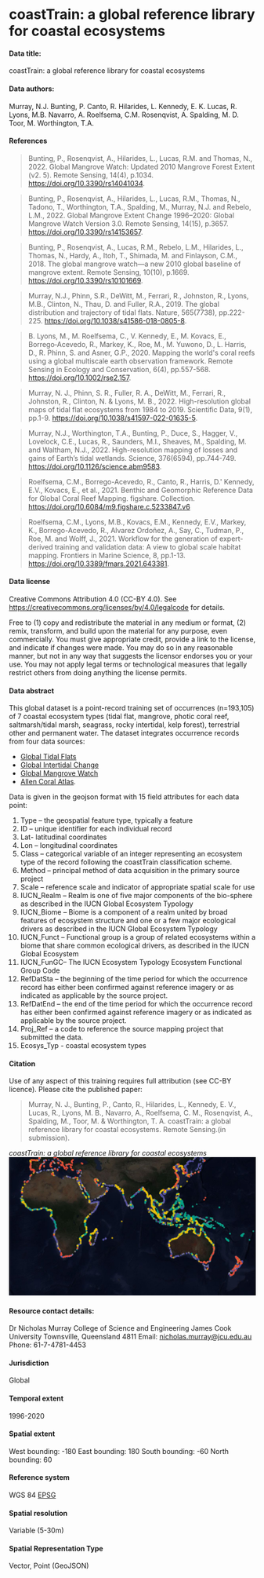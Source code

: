 # coastTrain: a global reference library for coastal ecosystems

#### Data title: 
coastTrain: a global reference library for coastal ecosystems

#### Data authors:
Murray, N.J.
Bunting, P.
Canto, R.
Hilarides, L.
Kennedy, E. K.
Lucas, R.
Lyons, M.B.
Navarro, A.
Roelfsema, C.M.
Rosenqvist, A.
Spalding, M. D.
Toor, M.
Worthington, T.A.

#### References

> Bunting, P., Rosenqvist, A., Hilarides, L., Lucas, R.M. and Thomas, N., 2022. Global Mangrove Watch: Updated 2010 Mangrove Forest Extent (v2. 5). Remote Sensing, 14(4), p.1034. https://doi.org/10.3390/rs14041034.

> Bunting, P., Rosenqvist, A., Hilarides, L., Lucas, R.M., Thomas, N., Tadono, T., Worthington, T.A., Spalding, M., Murray, N.J. and Rebelo, L.M., 2022. Global Mangrove Extent Change 1996–2020: Global Mangrove Watch Version 3.0. Remote Sensing, 14(15), p.3657. https://doi.org/10.3390/rs14153657.

> Bunting, P., Rosenqvist, A., Lucas, R.M., Rebelo, L.M., Hilarides, L., Thomas, N., Hardy, A., Itoh, T., Shimada, M. and Finlayson, C.M., 2018. The global mangrove watch—a new 2010 global baseline of mangrove extent. Remote Sensing, 10(10), p.1669. https://doi.org/10.3390/rs10101669.

> Murray, N.J., Phinn, S.R., DeWitt, M., Ferrari, R., Johnston, R., Lyons, M.B., Clinton, N., Thau, D. and Fuller, R.A., 2019. The global distribution and trajectory of tidal flats. Nature, 565(7738), pp.222-225. https://doi.org/10.1038/s41586-018-0805-8. 

> B. Lyons, M., M. Roelfsema, C., V. Kennedy, E., M. Kovacs, E., Borrego‐Acevedo, R., Markey, K., Roe, M., M. Yuwono, D., L. Harris, D., R. Phinn, S. and Asner, G.P., 2020. Mapping the world's coral reefs using a global multiscale earth observation framework. Remote Sensing in Ecology and Conservation, 6(4), pp.557-568. https://doi.org/10.1002/rse2.157.

> Murray, N. J., Phinn, S. R., Fuller, R. A., DeWitt, M., Ferrari, R., Johnston, R., Clinton, N. & Lyons, M. B., 2022. High-resolution global maps of tidal flat ecosystems from 1984 to 2019. Scientific Data, 9(1), pp.1-9. https://doi.org/10.1038/s41597-022-01635-5.

> Murray, N.J., Worthington, T.A., Bunting, P., Duce, S., Hagger, V., Lovelock, C.E., Lucas, R., Saunders, M.I., Sheaves, M., Spalding, M. and Waltham, N.J., 2022. High-resolution mapping of losses and gains of Earth’s tidal wetlands. Science, 376(6594), pp.744-749. https://doi.org/10.1126/science.abm9583.

> Roelfsema, C.M., Borrego-Acevedo, R., Canto, R., Harris, D.' Kennedy, E.V., Kovacs, E., et al., 2021.  Benthic and Geomorphic Reference Data for Global Coral Reef Mapping. figshare. Collection. https://doi.org/10.6084/m9.figshare.c.5233847.v6 

> Roelfsema, C.M., Lyons, M.B., Kovacs, E.M., Kennedy, E.V., Markey, K., Borrego-Acevedo, R., Alvarez Ordoñez, A., Say, C., Tudman, P., Roe, M. and Wolff, J., 2021. Workflow for the generation of expert-derived training and validation data: A view to global scale habitat mapping. Frontiers in Marine Science, 8, pp.1-13. https://doi.org/10.3389/fmars.2021.643381.




#### Data license
Creative Commons Attribution 4.0 (CC-BY 4.0).  See https://creativecommons.org/licenses/by/4.0/legalcode for details.

Free to (1) copy and redistribute the material in any medium or format, (2) remix, transform, and build upon the material for any purpose, even commercially. You must give appropriate credit, provide a link to the license, and indicate if changes were made. You may do so in any reasonable manner, but not in any way that suggests the licensor endorses you or your use. You may not apply legal terms or technological measures that legally restrict others from doing anything the license permits. 

#### Data abstract
This global dataset is a point-record training set  of  occurrences (n=193,105) of 7 coastal ecosystem types (tidal flat, mangrove, photic coral reef, saltmarsh/tidal marsh, seagrass, rocky intertidal, kelp forest), terrestrial other and permanent water. The dataset integrates occurrence records from four data sources:

- [Global Tidal Flats](http://intertidal.app)
- [Global Intertidal Change](https://globalintertidalchange.org)
- [Global Mangrove Watch](https://www.globalmangrovewatch.org/)
- [Allen Coral Atlas](https://allencoralatlas.org/). 

Data is given in the geojson format with 15 field attributes for each data point:
1.	Type – the geospatial feature type, typically a feature
2.	ID – unique identifier for each individual record
3.	Lat- latitudinal coordinates
4.	Lon – longitudinal coordinates
5.	Class – categorical variable of an integer representing an ecosystem type of the record following the coastTrain classification scheme.
6.	Method – principal method of data acquisition in the primary source project
7.	Scale – reference scale and indicator of appropriate spatial scale for use
8.	IUCN_Realm – Realm is one of five major components of the bio-sphere as described in the IUCN Global Ecosystem Typology
9.	IUCN_Biome – Biome is a component of a realm united by broad features of ecosystem structure and one or a few major ecological drivers as described in the IUCN Global Ecosystem Typology 
10.	IUCN_Funct – Functional group is a group of related ecosystems within a biome that share common ecological drivers, as described in the IUCN Global Ecosystem
11.	IUCN_FunGC– The IUCN Ecosystem Typology Ecosystem Functional Group Code
12.	RefDatSta – the beginning of the time period for which the occurrence record has either been confirmed against reference imagery or as indicated as applicable by the source project.
13.	RefDatEnd – the end of the time period for which the occurrence record has either been confirmed against reference imagery or as indicated as applicable by the source project.
14.	Proj_Ref – a code to reference the source mapping project that submitted the data.
15. Ecosys_Typ - coastal ecosystem types



#### Citation
Use of any aspect of this training requires full attribution (see CC-BY licence). Please cite the published paper:

> Murray, N. J., Bunting, P., Canto, R., Hilarides, L., Kennedy, E. V., Lucas, R., Lyons, M. B., Navarro, A., Roelfsema, C. M., Rosenqvist, A., Spalding, M., Toor, M. & Worthington, T. A. coastTrain: a global reference library for coastal ecosystems. Remote Sensing.(in submission). 


*coastTrain: a global reference library for coastal ecosystems* 
![img](figs/coastTrain.JPG)

#### Resource contact details: 
Dr Nicholas Murray 
College of Science and Engineering
James Cook University
Townsville, Queensland 4811
Email: nicholas.murray@jcu.edu.au
Phone: 61-7-4781-4453

#### Jurisdiction
Global

#### Temporal extent
1996-2020

#### Spatial extent
West bounding: -180 East bounding: 180
South bounding: -60 North bounding: 60

#### Reference system
WGS 84 [EPSG](https://spatialreference.org/ref/epsg/wgs-84/)

#### Spatial resolution
Variable (5-30m)

#### Spatial Representation Type
Vector, Point (GeoJSON)




